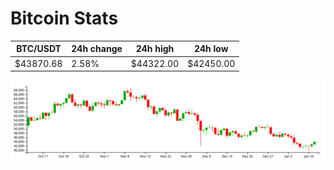 # Bitcoin Stats

BTC/USDT|24h change|24h high|24h low|
|---|---|---|---|
|$43870.68|2.58%|$44322.00|$42450.00|

<img src="./chart.svg">
